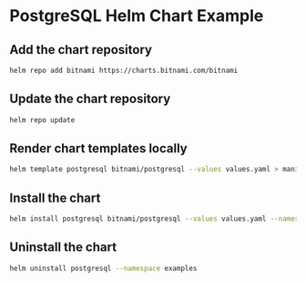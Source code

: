 # PostgreSQL Helm Chart Example

## Add the chart repository

```bash
helm repo add bitnami https://charts.bitnami.com/bitnami
```

## Update the chart repository

```bash
helm repo update
```

## Render chart templates locally

```bash
helm template postgresql bitnami/postgresql --values values.yaml > manifest.yaml
```

## Install the chart

```bash
helm install postgresql bitnami/postgresql --values values.yaml --namespace examples
```

## Uninstall the chart

```bash
helm uninstall postgresql --namespace examples
```
